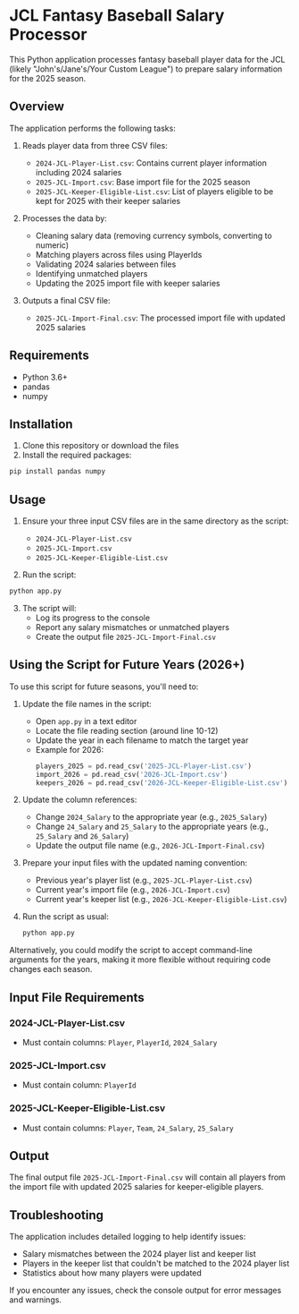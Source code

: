 # JCL Fantasy Baseball Salary Processor

This Python application processes fantasy baseball player data for the JCL (likely "John's/Jane's/Your Custom League") to prepare salary information for the 2025 season.

## Overview

The application performs the following tasks:
1. Reads player data from three CSV files:
   - `2024-JCL-Player-List.csv`: Contains current player information including 2024 salaries
   - `2025-JCL-Import.csv`: Base import file for the 2025 season
   - `2025-JCL-Keeper-Eligible-List.csv`: List of players eligible to be kept for 2025 with their keeper salaries

2. Processes the data by:
   - Cleaning salary data (removing currency symbols, converting to numeric)
   - Matching players across files using PlayerIds
   - Validating 2024 salaries between files
   - Identifying unmatched players
   - Updating the 2025 import file with keeper salaries

3. Outputs a final CSV file:
   - `2025-JCL-Import-Final.csv`: The processed import file with updated 2025 salaries

## Requirements

- Python 3.6+
- pandas
- numpy

## Installation

1. Clone this repository or download the files
2. Install the required packages:

```bash
pip install pandas numpy
```

## Usage

1. Ensure your three input CSV files are in the same directory as the script:
   - `2024-JCL-Player-List.csv`
   - `2025-JCL-Import.csv`
   - `2025-JCL-Keeper-Eligible-List.csv`

2. Run the script:

```bash
python app.py
```

3. The script will:
   - Log its progress to the console
   - Report any salary mismatches or unmatched players
   - Create the output file `2025-JCL-Import-Final.csv`

## Using the Script for Future Years (2026+)

To use this script for future seasons, you'll need to:

1. Update the file names in the script:
   - Open `app.py` in a text editor
   - Locate the file reading section (around line 10-12)
   - Update the year in each filename to match the target year
   - Example for 2026:
     ```python
     players_2025 = pd.read_csv('2025-JCL-Player-List.csv')
     import_2026 = pd.read_csv('2026-JCL-Import.csv')
     keepers_2026 = pd.read_csv('2026-JCL-Keeper-Eligible-List.csv')
     ```

2. Update the column references:
   - Change `2024_Salary` to the appropriate year (e.g., `2025_Salary`)
   - Change `24_Salary` and `25_Salary` to the appropriate years (e.g., `25_Salary` and `26_Salary`)
   - Update the output file name (e.g., `2026-JCL-Import-Final.csv`)

3. Prepare your input files with the updated naming convention:
   - Previous year's player list (e.g., `2025-JCL-Player-List.csv`)
   - Current year's import file (e.g., `2026-JCL-Import.csv`)
   - Current year's keeper list (e.g., `2026-JCL-Keeper-Eligible-List.csv`)

4. Run the script as usual:
   ```bash
   python app.py
   ```

Alternatively, you could modify the script to accept command-line arguments for the years, making it more flexible without requiring code changes each season.

## Input File Requirements

### 2024-JCL-Player-List.csv
- Must contain columns: `Player`, `PlayerId`, `2024_Salary`

### 2025-JCL-Import.csv
- Must contain column: `PlayerId`

### 2025-JCL-Keeper-Eligible-List.csv
- Must contain columns: `Player`, `Team`, `24_Salary`, `25_Salary`

## Output

The final output file `2025-JCL-Import-Final.csv` will contain all players from the import file with updated 2025 salaries for keeper-eligible players.

## Troubleshooting

The application includes detailed logging to help identify issues:
- Salary mismatches between the 2024 player list and keeper list
- Players in the keeper list that couldn't be matched to the 2024 player list
- Statistics about how many players were updated

If you encounter any issues, check the console output for error messages and warnings.

